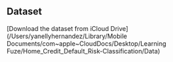 
## Dataset
[Download the dataset from iCloud Drive](/Users/yanellyhernandez/Library/Mobile Documents/com~apple~CloudDocs/Desktop/Learning Fuze/Home_Credit_Default_Risk-Classification/Data)

